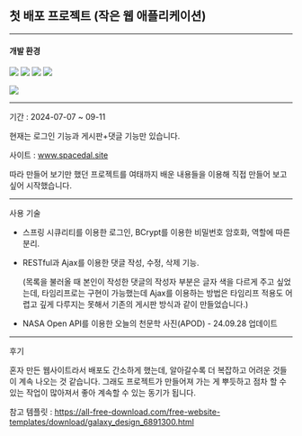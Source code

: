 ## 첫 배포 프로젝트 (작은 웹 애플리케이션)
---
#### 개발 환경

<p>
  <img src="https://img.shields.io/badge/JAVA-007396?style=for-the-badge&logo=Java&logoColor=white"/>
  <img src="https://img.shields.io/badge/mysql-4479A1?style=for-the-badge&logo=mysql&logoColor=white"/>
  <img src="https://img.shields.io/badge/springboot-6DB33F?style=for-the-badge&logo=springboot&logoColor=white"/>
  <img src="https://img.shields.io/badge/springsecurity-6DB33F?style=for-the-badge&logo=springsecurity&logoColor=white"/>
</p>
  <img src="https://img.shields.io/badge/bootstrap-7952B3?style=for-the-badge&logo=bootstrap&logoColor=white"/>


---
기간 : 2024-07-07 ~ 09-11

현재는 로그인 기능과 게시판+댓글 기능만 있습니다.

사이트 : www.spacedal.site

따라 만들어 보기만 했던 프로젝트를 여태까지 배운 내용들을 이용해 직접 만들어 보고 싶어 시작했습니다.

---
사용 기술
 * 스프링 시큐리티를 이용한 로그인, BCrypt를 이용한 비밀번호 암호화, 역할에 따른 분리.
 * RESTful과 Ajax를 이용한 댓글 작성, 수정, 삭제 기능.
   
   (목록을 불러올 때 본인이 작성한 댓글의 작성자 부분은 글자 색을 다르게 주고 싶었는데, 타임리프로는 구현이 가능했는데 Ajax를 이용하는 방법은 타임리프 적용도 어렵고 깊게 다루지는 못해서 기존의 게시판 방식과 같이 만들었습니다.) 

* NASA Open API를 이용한 오늘의 천문학 사진(APOD) - 24.09.28 업데이트 
---
후기

혼자 만든 웹사이트라서 배포도 간소하게 했는데, 알아갈수록 더 복잡하고 어려운 것들이 계속 나오는 것 같습니다. 그래도 프로젝트가 만들어져 가는 게 뿌듯하고 점차 할 수 있는 작업이 많아져서 좋아 계속할 수 있는 동기가 됩니다.


참고 템플릿 : https://all-free-download.com/free-website-templates/download/galaxy_design_6891300.html
